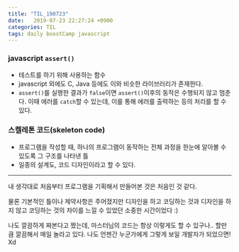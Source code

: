 ```yaml
---
title: "TIL_190723"
date:   2019-07-23 22:27:24 +0900
categories: TIL
tags: daily boostCamp javascript
---
```


### javascript `assert()`
- 테스트를 하기 위해 사용하는 함수
- javascript 외에도 C, Java 등에도 이와 비슷한 라이브러리가 존재한다. 
- `assert()`를 실행한 결과가 `false`이면 `assert()`이후의 동작은 수행되지 않고 멈춘다. 이때 에러를 `catch`할 수 있는데, 이를 통해 에러를 출력하는 등의 처리를 할 수 있다. 

### 스켈레톤 코드(skeleton code)
- 프로그램을 작성할 때, 하나의 프로그램이 동작하는 전체 과정을 한눈에 알아볼 수 있도록 그 구조를 나타낸 틀
- 일종의 설계도, 코드 디자인이라고 할 수 있다.

___

내 생각대로 처음부터 프로그램을 기획해서 만들어본 것은 처음인 것 같다.  
  
물론 기본적인 틀이나 제약사항은 주어졌지만 디자인을 하고 코딩하는 것과 디자인을 하지 않고 코딩하는 것의 차이를 느낄 수 있었던 소중한 시간이었다 :)  
  
나도 깔끔하게 짜본다고 짰는데, 마스터님의 코드는 항상 이렇게도 할 수 있구나.. 할만큼 깔끔해서 매일 놀라고 있다. 나도 언젠간 누군가에게 그렇게 보일 개발자가 되었으면! Xd